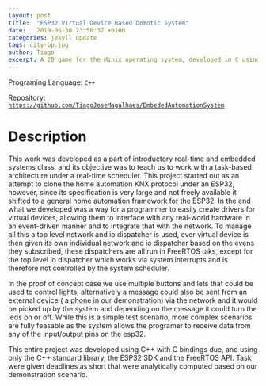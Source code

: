 ```yaml
---
layout: post
title:  "ESP32 Virtual Device Based Domotic System"
date:   2019-06-30 23:50:37 +0100
categories: jekyll update
tags: city-bp.jpg
author: Tiago
excerpt: A 2D game for the Minix operating system, developed in C using only the C standard library and Minix's OS API.
---
```


Programing Language: `C++`

Repository: [`https://github.com/TiagoJoseMagalhaes/EmbededAutomationSystem`](https://github.com/TiagoJoseMagalhaes/EmbededAutomationSystem)

# Description

This work was developed as a part of introductory real-time and embedded systems class, and its objective was to teach us to work with a task-based architecture under a real-time scheduler. This project started out as an attempt to clone the home automation KNX protocol under an ESP32, however, since its specification is very large and not freely available it shifted to a general home automation framework for the ESP32. In the end what we developed was a way for a programmer to easily create drivers for virtual devices, allowing them to interface with any real-world hardware in an event-driven manner and to integrate that with the network. To manage all this a top level network and io dispatcher is used, ever virtual device is then given its own individual network and io dispatcher based on the evens they subscribed, these dispatchers are all run in FreeRTOS taks, except for the top level io dispatcher which works via system interrupts and is therefore not controlled by the system scheduler.

In the proof of concept case we use multiple buttons and lets that could be used to control lights, alternatively a message could also be sent from an external device ( a phone in our demonstration) via the network and it would be picked up by the system and depending on the message it could turn the leds on or off. While this is a simple test scenario, more complex scenarios are fully feasable as the system allows the programer to receive data from any of the input/output pins on the esp32.

This entire project was developed using C++ with C bindings due, and using only the C++ standard library, the ESP32 SDK and the FreeRTOS API. Task were given deadlines as short that were analytically computed based on our demonstration scenario.